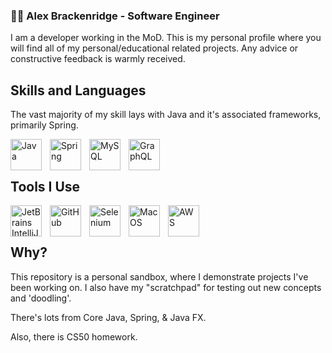 <h3>👨‍💻 Alex Brackenridge - Software Engineer</h3>


<p>I am a developer working in the MoD. This is my personal profile where you will find all of my personal/educational related projects. Any advice or constructive feedback is warmly received. </p>

<h2> Skills and Languages </h2>

The vast majority of my skill lays with Java and it's associated frameworks, primarily Spring.

<img align="left" alt="Java" width="50px" style="padding-right:10px" src="https://cdn.jsdelivr.net/gh/devicons/devicon/icons/java/java-original.svg" /><img align="left" alt="Spring" width="50px" style="padding-right:10px"  src="https://cdn.jsdelivr.net/gh/devicons/devicon/icons/spring/spring-original-wordmark.svg" /><img align="left" alt="MySQL" width="50px" style="padding-right:10px" src="https://cdn.jsdelivr.net/gh/devicons/devicon/icons/mysql/mysql-original-wordmark.svg" />
            <img align="left" alt="GraphQL" width="50px" style="padding-right:10px" src="https://cdn.jsdelivr.net/gh/devicons/devicon/icons/graphql/graphql-plain-wordmark.svg" />
<br></br>

<h2> Tools I Use </h2>

<img align="left" alt="JetBrains IntelliJ IDEA" width="50px" style="padding-right:10px" src="https://cdn.jsdelivr.net/gh/devicons/devicon/icons/jetbrains/jetbrains-original.svg"/><img align="left" alt="GitHub" width="50px" style="padding-right:10px" src="https://cdn.jsdelivr.net/gh/devicons/devicon/icons/github/github-original.svg" />
            <img align="left" alt="Selenium" width="50px" style="padding-right:10px" src="https://cdn.jsdelivr.net/gh/devicons/devicon/icons/selenium/selenium-original.svg" />
            <img align="left" alt="MacOS" width="50px" style="padding-right:10px" src="https://cdn.jsdelivr.net/gh/devicons/devicon/icons/apple/apple-original.svg" />
            <img align="left" alt="AWS" width="50px" style="padding-right:10px"  src="https://cdn.jsdelivr.net/gh/devicons/devicon/icons/amazonwebservices/amazonwebservices-original.svg" />
<br></br>
<h2>Why?</h2>

This repository is a personal sandbox, where I demonstrate projects I've been working on. I also have my "scratchpad" for testing out new concepts and 'doodling'.

There's lots from Core Java, Spring, & Java FX. 

Also, there is CS50 homework.
          
          
          
          
          
          
          

          
          


